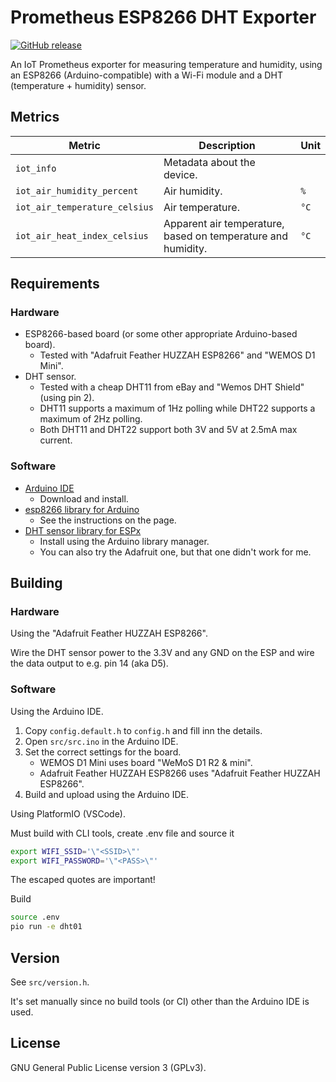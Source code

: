 # Prometheus ESP8266 DHT Exporter

[![GitHub release](https://img.shields.io/github/v/release/HON95/prometheus-esp8266-dht-exporter?label=Version)](https://github.com/HON95/prometheus-esp8266-dht-exporter/releases)

An IoT Prometheus exporter for measuring temperature and humidity, using an ESP8266 (Arduino-compatible) with a Wi-Fi module and a DHT (temperature + humidity) sensor.

## Metrics

| Metric | Description | Unit |
| - | - | - |
| `iot_info` | Metadata about the device. | |
| `iot_air_humidity_percent` | Air humidity. | `%` |
| `iot_air_temperature_celsius` | Air temperature. | `°C` |
| `iot_air_heat_index_celsius` | Apparent air temperature, based on temperature and humidity. | `°C` |

## Requirements

### Hardware

- ESP8266-based board (or some other appropriate Arduino-based board).
    - Tested with "Adafruit Feather HUZZAH ESP8266" and "WEMOS D1 Mini".
- DHT sensor.
    - Tested with a cheap DHT11 from eBay and "Wemos DHT Shield" (using pin 2).
    - DHT11 supports a maximum of 1Hz polling while DHT22 supports a maximum of 2Hz polling.
    - Both DHT11 and DHT22 support both 3V and 5V at 2.5mA max current.

### Software

- [Arduino IDE](https://www.arduino.cc/en/Main/Software)
    - Download and install.
- [esp8266 library for Arduino](https://github.com/esp8266/Arduino#installing-with-boards-manager)
    - See the instructions on the page.
- [DHT sensor library for ESPx](https://github.com/beegee-tokyo/DHTesp)
    - Install using the Arduino library manager.
    - You can also try the Adafruit one, but that one didn't work for me.

## Building

### Hardware

Using the "Adafruit Feather HUZZAH ESP8266".

Wire the DHT sensor power to the 3.3V and any GND on the ESP and wire the data output to e.g. pin 14 (aka D5).

### Software

Using the Arduino IDE.

1. Copy `config.default.h` to `config.h` and fill inn the details.
1. Open `src/src.ino` in the Arduino IDE.
1. Set the correct settings for the board.
    - WEMOS D1 Mini uses board "WeMoS D1 R2 & mini".
    - Adafruit Feather HUZZAH ESP8266 uses "Adafruit Feather HUZZAH ESP8266".
1. Build and upload using the Arduino IDE.

Using PlatformIO (VSCode).

Must build with CLI tools, create .env file and source it
```sh
export WIFI_SSID='\"<SSID>\"'
export WIFI_PASSWORD='\"<PASS>\"'
```

The escaped quotes are important!

Build
```sh
source .env
pio run -e dht01
```

## Version

See `src/version.h`.

It's set manually since no build tools (or CI) other than the Arduino IDE is used.

## License

GNU General Public License version 3 (GPLv3).
